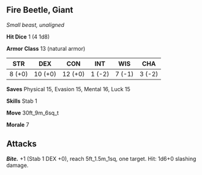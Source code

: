 ## Fire Beetle, Giant

*Small beast, unaligned*

**Hit Dice** 1 (4 1d8)

**Armor Class** 13 (natural armor)

| STR     | DEX     | CON     | INT     | WIS     | CHA     |
|---------|---------|---------|---------|---------|---------|
|  8 (+0) | 10 (+0) | 12 (+0) |  1 (-2) |  7 (-1) |  3 (-2) |

**Saves** Physical 15, Evasion 15, Mental 16, Luck 15

**Skills** Stab 1

**Move** 30ft_9m_6sq_t

**Morale** 7

## Attacks

***Bite.*** +1 (Stab 1 DEX +0), reach 5ft_1.5m_1sq, one target. Hit: 1d6+0 slashing damage.

